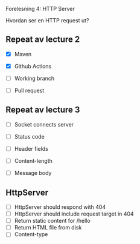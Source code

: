 Forelesning 4: HTTP Server

Hvordan ser en HTTP request ut?


## Repeat av lecture 2

* [x] Maven
* [x] Github Actions
* [ ] Working branch
* [ ] Pull request


## Repeat av lecture 3

* [ ] Socket connects server
* [ ] Status code
* [ ] Header fields
* [ ] Content-length
* [ ] Message body


## HttpServer

* [ ] HttpServer should respond with 404
* [ ] HttpServer should include request target in 404
* [ ] Return static content for /hello
* [ ] Return HTML file from disk
* [ ] Content-type